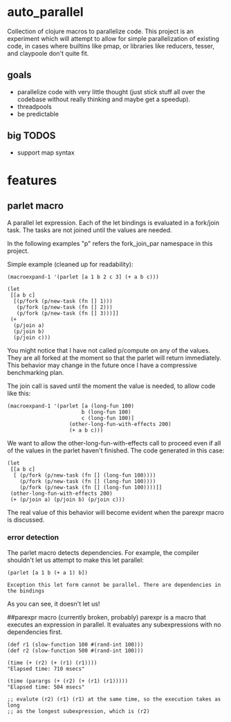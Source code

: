 # auto_parallel
Collection of clojure macros to parallelize code. This project is an experiment
which will attempt to allow for simple parallelization of existing code, in
cases where builtins like pmap, or libraries like reducers, tesser, and
claypoole don't quite fit.

## goals
* parallelize code with very little thought (just stick stuff all over the
  codebase without really thinking and maybe get a speedup).
* threadpools
* be predictable

## big TODOS
* support map syntax

# features
## parlet macro
A parallel let expression. Each of the let bindings is evaluated in a fork/join
task. The tasks are not joined until the values are needed.

In the following examples "p" refers the fork_join_par namespace in this
project.

Simple example (cleaned up for readability):

    (macroexpand-1 '(parlet [a 1 b 2 c 3] (+ a b c)))

    (let
     [[a b c]
      [(p/fork (p/new-task (fn [] 1)))
       (p/fork (p/new-task (fn [] 2)))
       (p/fork (p/new-task (fn [] 3)))]]
     (+
      (p/join a)
      (p/join b)
      (p/join c)))

You might notice that I have not called p/compute on any of the values. They are
all forked at the moment so that the parlet will return immediately. This
behavior may change in the future once I have a compressive benchmarking plan.

The join call is saved until the moment the value is needed, to allow code like
this:

    (macroexpand-1 '(parlet [a (long-fun 100)
                            b (long-fun 100)
                            c (long-fun 100)]
                        (other-long-fun-with-effects 200)
                        (+ a b c)))

We want to allow the other-long-fun-with-effects call to proceed even if all of
the values in the parlet haven't finished. The code generated in this case:

    (let
     [[a b c]
      [ (p/fork (p/new-task (fn [] (long-fun 100))))
        (p/fork (p/new-task (fn [] (long-fun 100))))
        (p/fork (p/new-task (fn [] (long-fun 100))))]]
     (other-long-fun-with-effects 200)
     (+ (p/join a) (p/join b) (p/join c)))

The real value of this behavior will become evident when the parexpr macro is
discussed.


### error detection
The parlet macro detects dependencies. For example, the compiler shouldn't let
us attempt to make this let parallel:

    (parlet [a 1 b (+ a 1) b])

    Exception this let form cannot be parallel. There are dependencies in the bindings

As you can see, it doesn't let us!

##parexpr macro
(currently broken, probably)
parexpr is a macro that executes an expression in parallel. It evaluates any
subexpressions with no dependencies first.

    (def r1 (slow-function 100 #(rand-int 100)))
    (def r2 (slow-function 500 #(rand-int 100)))

    (time (+ (r2) (+ (r1) (r1))))
    "Elapsed time: 710 msecs"

    (time (parargs (+ (r2) (+ (r1) (r1)))))
    "Elapsed time: 504 msecs"

    ;; evalute (r2) (r1) (r1) at the same time, so the execution takes as long
    ;; as the longest subexpression, which is (r2)

